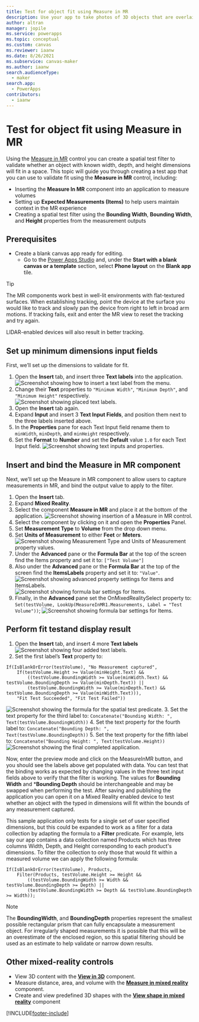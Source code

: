 ```yaml
---
title: Test for object fit using Measure in MR
description: Use your app to take photos of 3D objects that are overlaid in the real world.
author: altran
manager: jopile
ms.service: powerapps
ms.topic: conceptual
ms.custom: canvas
ms.reviewer: iaanw
ms.date: 8/26/2021
ms.subservice: canvas-maker
ms.author: iaanw
search.audienceType: 
  - maker
search.app: 
  - PowerApps
contributors:
  - iaanw
---
```


# Test for object fit using Measure in MR
Using the [Measure in MR](mixed-reality-component-measure-distance.md) control you can create a spatial test filter to validate whether an object with known width, depth, and height dimensions will fit in a space. This topic will guide you through creating a test app that you can use to validate fit using the **Measure in MR** control, including: 
- Inserting the **Measure In MR** component into an application to measure volumes
- Setting up **Expected Measurements (Items)** to help users maintain context in the MR experience
- Creating a spatial test filter using the **Bounding Width**, **Bounding Width**, and **Height** properties from the measurement outputs

## Prerequisites

- Create a blank canvas app ready for editing.
  - Go to the [Power Apps Studio](https://create.powerapps.com) and, under the **Start with a blank canvas or a template** section, select **Phone layout** on the **Blank app** tile.

> [!TIP]
> The MR components work best in well-lit environments with flat-textured surfaces. When establishing tracking, point the device at the surface you would like to track and slowly pan the device from right to left in broad arm motions. If tracking fails, exit and enter the MR view to reset the tracking and try again.
>
> LIDAR-enabled devices will also result in better tracking.

## Set up minimum dimensions input fields

First, we’ll set up the dimensions to validate for fit.

1. Open the **Insert** tab, and insert three **Text labels** into the application.
![Screenshot showing how to insert a text label from the menu.](./media/augmented-measure-fit-test/fit-test-insert-text.png "Screenshot showing how to insert a text label from the menu.")
2. Change their **Text** properties to `"Minimum Width"`, `"Minimum Depth"`, and `"Minimum Height"` respectively.
![Screenshot showing placed text labels.](./media/augmented-measure-fit-test/fit-test-completed-labels.png  "Screenshot showing placed text labels.")
3. Open the **Insert** tab again.
4. Expand **Input** and insert 3 **Text Input Fields**, and position them next to the three labels inserted above.
5. In the **Properties** pane for each Text Input field rename them to `minWidth`, `minDepth`, and `minHeight` respectively.
6. Set the **Format** to **Number** and set the **Default** value `1.0` for each Text Input field.
![Screenshot showing text inputs and properties.](./media/augmented-measure-fit-test/fit-test-text-input.png "Screenshot showing text inputs and properties.")

## Insert and bind the Measure in MR component

Next, we’ll set up the Measure in MR component to allow users to capture measurements in MR, and bind the output value to apply to the filter.

1. Open the **Insert** tab.
2. Expand **Mixed Reality**.
3. Select the component **Measure in MR** and place it at the bottom of the application.
![Screenshot showing insertion of a Measure in MR control.](./media/augmented-measure-fit-test/fit-test-insert-measure-in-mr.png "Screenshot showing insertion of a Measure in MR control.")
4. Select the component by clicking on it and open the **Properties** Panel.
5. Set **Measurement Type** to **Volume** from the drop down menu.
6. Set **Units of Measurement** to either **Feet** or **Meters**.
![Screenshot showing Measurement Type and Units of Measurement property values.](./media/augmented-measure-fit-test/fit-test-units-and-type.png "Screenshot showing Measurement Type and Units of Measurement property values.")
7. Under the **Advanced** pane or the **Formula Bar** at the top of the screen find the Items property and set it to: `["Test Volume"]`
8. Also under the **Advanced** pane or the **Formula Bar** at the top of the screen find the **ItemsLabels** property and set it to: `"Value"`.
![Screenshot showing advanced property settings for Items and ItemsLabels.](./media/augmented-measure-fit-test/fit-test-advanced-properties-items.png "Screenshot showing advanced property settings for Items and ItemsLabels.")
![Screenshot showing formula bar settings for Items.](./media/augmented-measure-fit-test/fit-test-formula-bar-items.png "Screenshot showing formula bar settings for Items.")
9. Finally, in the **Advanced** pane set the OnMixedRealitySelect property to: `Set(testVolume, LookUp(MeasureInMR1.Measurements, Label = "Test Volume"))`;
![Screenshot showing formula bar settings for Items.](./media/augmented-measure-fit-test/fit-test-on-mixed-reality-select.png "Screenshot showing formula bar settings for Items.")

## Perform fit testand display result
1. Open the **Insert** tab, and insert 4 more **Text labels**
![Screenshot showing four added text labels.](./media/augmented-measure-fit-test/fit-test-output-labels.png "Screenshot showing four added text labels.")
2. Set the first label’s **Text** property to:
```
If(IsBlankOrError(testVolume), "No Measurement captured",
    If(testVolume.Height >= Value(minHeight.Text) &&
        ((testVolume.BoundingWidth >= Value(minWidth.Text) && testVolume.BoundingDepth >= Value(minDepth.Text)) ||
        (testVolume.BoundingWidth >= Value(minDepth.Text) && testVolume.BoundingDepth >= Value(minWidth.Text))),
    "Fit Test Succeeded", "Fit Test Failed"))
```
![Screenshot showing the formula for the spatial test predicate.](./media/augmented-measure-fit-test/fit-test-spatial-test-formula.png "Screenshot showing the formula for the spatial test predicate.")
3. Set the text property for the third label to: `Concatenate("Bounding Width: ", Text(testVolume.BoundingWidth))`
4. Set the text property for the fourth label to: `Concatenate("Bounding Depth: ", Text(testVolume.BoundingDepth))`
5. Set the text property for the fifth label to: `Concatenate("Bounding Height: ", Text(testVolume.Height))`
![Screenshot showing the final completed application.](./media/augmented-measure-fit-test/fit-test-completed-app.png "Screenshot showing the formula for the spatial test predicate.")

Now, enter the preview mode and click on the MeasureInMR button, and you should see the labels above get populated with data. You can test that the binding works as expected by changing values in the three text input fields above to verify that the filter is working. The values for **Bounding Width** and ***Bounding Depth** should be interchangeable and may be swapped when performing the test. After saving and publishing the application you can open it on a Mixed Reality enabled device to test whether an object with the typed in dimensions will fit within the bounds of any measurement captured.

This sample application only tests for a single set of user specified dimensions, but this could be expanded to work as a filter for a data collection by adapting the formula to a **Filter** predicate. For example, lets say our app contains a data collection named Products which has three columns Width, Depth, and Height corresponding to each product's dimensions. To filter the collection to only those that would fit within a measured volume we can apply the following formula:
```
If(IsBlankOrError(testVolume), Products,
    Filter(Products, testVolume.Height >= Height &&
        ((testVolume.BoundingWidth >= Width && testVolume.BoundingDepth >= Depth) ||
        (testVolume.BoundingWidth >= Depth && testVolume.BoundingDepth >= Width));
```

> [!NOTE]
> The **BoundingWidth**, and **BoundingDepth** properties represent the smallest possible rectangular prism that can fully encapsulate a measurement object. For irregularly shaped measurements it is possible that this will be an overestimate of the enclosed region, so this spatial filtering should be used as an estimate to help validate or narrow down results.

## Other mixed-reality controls

- View 3D content with the **[View in 3D](mixed-reality-component-view-3d.md)** component.
- Measure distance, area, and volume with the **[Measure in mixed reality](mixed-reality-component-measure-distance.md)** component.
- Create and view predefined 3D shapes with the **[View shape in mixed reality](mixed-reality-component-view-shape.md)** component


[!INCLUDE[footer-include](../../includes/footer-banner.md)]

